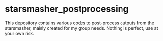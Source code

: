 # starsmasher_postprocessing
This depository contains various codes to post-process outputs from the starsmasher, mainly created for my group needs.
Nothing is perfect, use at your own risk.
